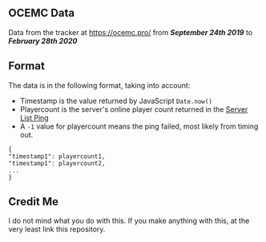 ## OCEMC Data
Data from the tracker at https://ocemc.pro/ from ***September 24th 2019*** to ***February 28th 2020***

## Format
The data is in the following format, taking into account:
- Timestamp is the value returned by JavaScript `Date.now()`
- Playercount is the server's online player count returned in the [Server List Ping](https://wiki.vg/Server_List_Ping)
- A `-1` value for playercount means the ping failed, most likely from timing out.

```
{
"timestamp1": playercount1,
"timestamp1": playercount2,
...
}
```

## Credit Me
I do not mind what you do with this.
If you make anything with this, at the very least link this repository.
